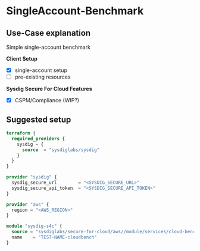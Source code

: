 # SingleAccount-Benchmark

## Use-Case explanation

Simple single-account benchmark

**Client Setup**

- [X] single-account setup
- [ ] pre-existing resources

**Sysdig Secure For Cloud Features**

- [X] CSPM/Compliance (WIP?)

## Suggested setup

```terraform
terraform {
  required_providers {
    sysdig = {
      source  = "sysdiglabs/sysdig"
    }
  }
}

provider "sysdig" {
  sysdig_secure_url        = "<SYSDIG_SECURE_URL>"
  sysdig_secure_api_token  = "<SYSDIG_SECURE_API_TOKEN>"
}

provider "aws" {
  region = "<AWS_REGION>"
}

module "sysdig-s4c" {
  source = "sysdiglabs/secure-for-cloud/aws//module/services/cloud-bench"
  name    = "TEST-NAME-cloudbench"
}
```
